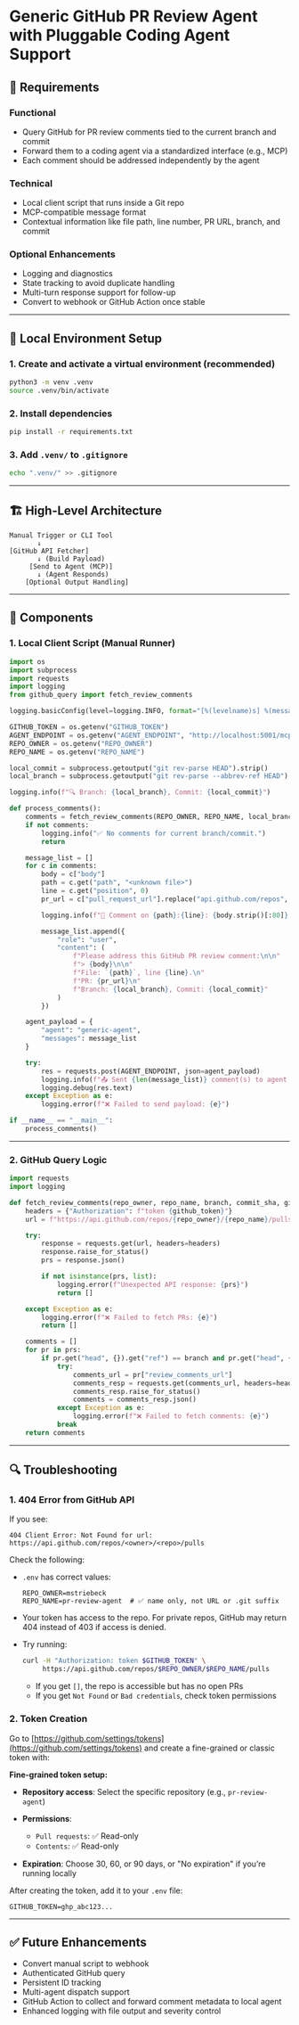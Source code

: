 # Generic GitHub PR Review Agent with Pluggable Coding Agent Support

## 🧾 Requirements

### Functional

* Query GitHub for PR review comments tied to the current branch and commit
* Forward them to a coding agent via a standardized interface (e.g., MCP)
* Each comment should be addressed independently by the agent

### Technical

* Local client script that runs inside a Git repo
* MCP-compatible message format
* Contextual information like file path, line number, PR URL, branch, and commit

### Optional Enhancements

* Logging and diagnostics
* State tracking to avoid duplicate handling
* Multi-turn response support for follow-up
* Convert to webhook or GitHub Action once stable

---

## 🧪 Local Environment Setup

### 1. Create and activate a virtual environment (recommended)

```bash
python3 -m venv .venv
source .venv/bin/activate
```

### 2. Install dependencies

```bash
pip install -r requirements.txt
```

### 3. Add `.venv/` to `.gitignore`

```bash
echo ".venv/" >> .gitignore
```

---

## 🏗️ High-Level Architecture

```
Manual Trigger or CLI Tool
       ↓
[GitHub API Fetcher]
       ↓ (Build Payload)
     [Send to Agent (MCP)]
       ↓ (Agent Responds)
    [Optional Output Handling]
```

---

## 🧩 Components

### 1. Local Client Script (Manual Runner)

```python
import os
import subprocess
import requests
import logging
from github_query import fetch_review_comments

logging.basicConfig(level=logging.INFO, format="[%(levelname)s] %(message)s")

GITHUB_TOKEN = os.getenv("GITHUB_TOKEN")
AGENT_ENDPOINT = os.getenv("AGENT_ENDPOINT", "http://localhost:5001/mcp")
REPO_OWNER = os.getenv("REPO_OWNER")
REPO_NAME = os.getenv("REPO_NAME")

local_commit = subprocess.getoutput("git rev-parse HEAD").strip()
local_branch = subprocess.getoutput("git rev-parse --abbrev-ref HEAD").strip()

logging.info(f"🔍 Branch: {local_branch}, Commit: {local_commit}")

def process_comments():
    comments = fetch_review_comments(REPO_OWNER, REPO_NAME, local_branch, local_commit, GITHUB_TOKEN)
    if not comments:
        logging.info("✅ No comments for current branch/commit.")
        return

    message_list = []
    for c in comments:
        body = c["body"]
        path = c.get("path", "<unknown file>")
        line = c.get("position", 0)
        pr_url = c["pull_request_url"].replace("api.github.com/repos", "github.com").replace("/pulls/", "/pull/")

        logging.info(f"📌 Comment on {path}:{line}: {body.strip()[:80]}...")

        message_list.append({
            "role": "user",
            "content": (
                f"Please address this GitHub PR review comment:\n\n"
                f"> {body}\n\n"
                f"File: `{path}`, line {line}.\n"
                f"PR: {pr_url}\n"
                f"Branch: {local_branch}, Commit: {local_commit}"
            )
        })

    agent_payload = {
        "agent": "generic-agent",
        "messages": message_list
    }

    try:
        res = requests.post(AGENT_ENDPOINT, json=agent_payload)
        logging.info(f"📤 Sent {len(message_list)} comment(s) to agent → status: {res.status_code}")
        logging.debug(res.text)
    except Exception as e:
        logging.error(f"❌ Failed to send payload: {e}")

if __name__ == "__main__":
    process_comments()
```

---

### 2. GitHub Query Logic

```python
import requests
import logging

def fetch_review_comments(repo_owner, repo_name, branch, commit_sha, github_token):
    headers = {"Authorization": f"token {github_token}"}
    url = f"https://api.github.com/repos/{repo_owner}/{repo_name}/pulls"

    try:
        response = requests.get(url, headers=headers)
        response.raise_for_status()
        prs = response.json()

        if not isinstance(prs, list):
            logging.error(f"Unexpected API response: {prs}")
            return []

    except Exception as e:
        logging.error(f"❌ Failed to fetch PRs: {e}")
        return []

    comments = []
    for pr in prs:
        if pr.get("head", {}).get("ref") == branch and pr.get("head", {}).get("sha") == commit_sha:
            try:
                comments_url = pr["review_comments_url"]
                comments_resp = requests.get(comments_url, headers=headers)
                comments_resp.raise_for_status()
                comments = comments_resp.json()
            except Exception as e:
                logging.error(f"❌ Failed to fetch comments: {e}")
            break
    return comments
```

---

## 🔍 Troubleshooting

### 1. 404 Error from GitHub API

If you see:

```
404 Client Error: Not Found for url: https://api.github.com/repos/<owner>/<repo>/pulls
```

Check the following:

* `.env` has correct values:

  ```env
  REPO_OWNER=mstriebeck
  REPO_NAME=pr-review-agent  # ✅ name only, not URL or .git suffix
  ```
* Your token has access to the repo. For private repos, GitHub may return 404 instead of 403 if access is denied.
* Try running:

  ```bash
  curl -H "Authorization: token $GITHUB_TOKEN" \
       https://api.github.com/repos/$REPO_OWNER/$REPO_NAME/pulls
  ```

  * If you get `[]`, the repo is accessible but has no open PRs
  * If you get `Not Found` or `Bad credentials`, check token permissions

### 2. Token Creation

Go to [https://github.com/settings/tokens](https://github.com/settings/tokens) and create a fine-grained or classic token with:

**Fine-grained token setup:**

* **Repository access**: Select the specific repository (e.g., `pr-review-agent`)
* **Permissions**:

  * `Pull requests`: ✅ Read-only
  * `Contents`: ✅ Read-only
* **Expiration**: Choose 30, 60, or 90 days, or "No expiration" if you’re running locally

After creating the token, add it to your `.env` file:

```env
GITHUB_TOKEN=ghp_abc123...
```

---

## ✅ Future Enhancements

* Convert manual script to webhook
* Authenticated GitHub query
* Persistent ID tracking
* Multi-agent dispatch support
* GitHub Action to collect and forward comment metadata to local agent
* Enhanced logging with file output and severity control

